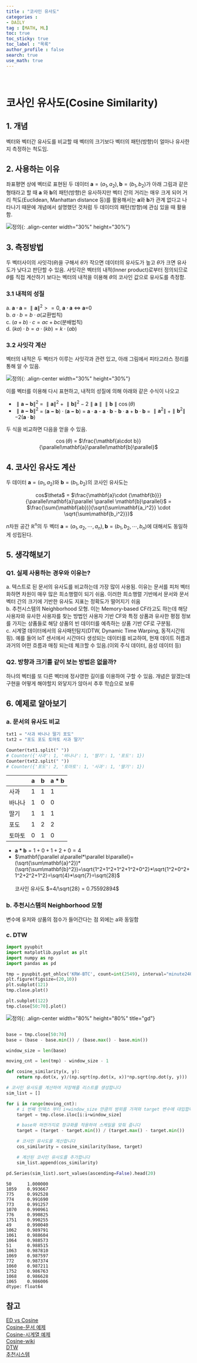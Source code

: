 ```yaml
---
title : "코사인 유사도"
categories :
- DAILY
tag : [MATH, ML]
toc: true
toc_sticky: true
toc_label : "목록"
author_profile : false
search: true
use_math: true
---
```

<br/>

# 코사인 유사도(Cosine Similarity)


## 1. 개념  
벡터와 벡터간 유사도를 비교할 때 벡터의 크기보다 벡터의 패턴(방향)이 얼마나 유사한지 측정하는 척도임.

## 2. 사용하는 이유
좌표평면 상에 벡터로 표현된 두 데이터 $\mathbf{a}=(a_1, a_2), \mathbf{b}=(b_1, b_2)$가 아래 그림과 같은 형태라고 할 때 $\mathbf{a}$ 와 $\mathbf{b}$의 패턴(방향)은 유사하지만 벡터 간의 거리는 매우 크게 되어 거리 척도(Euclidean, Manhattan distance 등)를 활용해서는 $\mathbf{a}$와 $\mathbf{b}$가 관계 없다고 나타나기 때문에 개념에서 설명했던 것처럼 두 데이터의 패턴(방향)에 관심 있을 때 활용함.

![정의](../../assets/images/post_images/2023-08-25-(01)/figure1.png){: .align-center  width="30%" height="30%"}

## 3. 측정방법
두 벡터사이의 사잇각($\theta$)을 구해서 $\theta$가 작으면 데이터의 유사도가 높고 $\theta$가 크면 유사도가 낮다고 판단할 수 있음. 사잇각은 벡터의 내적(Inner product)로부터 정의되므로 $\theta$를 직접 계산하기 보다는 벡터의 내적을 이용해 $\theta$의 코사인 값으로 유사도를 측정함.


### 3.1 내적의 성질
a. $\mathbf{a \cdot a}$ = $\parallel\mathbf{a}\parallel^2>=0$, $\mathbf{a \cdot a}$ $\Leftrightarrow$ **a**=0   
b. $a \cdot b = b\cdot a$(교환법칙)  
c. $(a+b)\cdot c = ac+bc$(분배법칙)  
d. $(ka)\cdot b = a\cdot (kb) = k\cdot(ab)$

### 3.2 사잇각 계산
벡터의 내적은 두 벡터가 이루는 사잇각과 관련 있고, 아래 그림에서 피타고라스 정리를 통해 알 수 있음.

![정의](../../assets/images/post_images/2023-08-25-(01)/figure2.png){: .align-center  width="30%" height="30%"}

이를 벡터를 이용해 다시 표현하고, 내적의 성질에 의해 아래와 같은 수식이 나오고
- $\parallel\mathbf{a-b}\parallel^2$ = $\parallel\mathbf{a}\parallel^2$ + $\parallel\mathbf{b}\parallel^2 -2\parallel\mathbf{a}\parallel\parallel\mathbf{b}\parallel\cos(\theta)$ 
- $\parallel\mathbf{a-b}\parallel^2$ = $(\mathbf{a-b})\cdot(\mathbf{a-b})$  = $\mathbf{a}\cdot\mathbf{a}$ - $\mathbf{a}\cdot\mathbf{b}$ - $\mathbf{b}\cdot\mathbf{a}$ + $\mathbf{b}\cdot\mathbf{b}$ = $\parallel\mathbf{a}^2\parallel$ +$\parallel\mathbf{b}^2\parallel$ $-2(\mathbf{a}\cdot\mathbf{b})$  

두 식을 비교하면 다음을 얻을 수 있음.  
<center>

$\cos(\theta)$ = $\frac{\mathbf{a\cdot b}}{\parallel\mathbf{a}\parallel\mathbf{b}\parallel}$
</center>

## 4. 코사인 유사도 계산 
두 데이터 $\mathbf{a}=(a_1, a_2)$와 $\mathbf{b}=(b_1, b_2)$의 코사인 유사도는   
 <center> 
 cos$\theta$ = $\frac{\mathbf{a}\cdot {\mathbf{b}}}{\parallel\mathbf{a}\parallel \parallel \mathbf{b}\parallel}$ = $\frac{\sum(\mathbf{ab})}{\sqrt{\sum\mathbf{a_i^2}} \cdot \sqrt{\sum\mathbf{b_i^2}}}$   
 </center> 

$n$차원 공간 $\mathbb{R}^n$의 두 벡터 $\mathbf{a}=(a_1, a_2,\cdots,a_n),\mathbf{b}=(b_1,b_2,\cdots,b_n)$에 대해서도 동일하게 성립된다. 

## 5. 생각해보기
### Q1. 실제 사용하는 경우와 이유는?
a. 텍스트로 된 문서의 유사도를 비교하는데 가장 많이 사용됨. 이유는 문서를 피처 벡터화하면 차원이 매우 많은 희소행렬이 되기 쉬움. 이러한 희소행렬 기반에서 문서와 문서 벡터 간의 크기에 기반한 유사도 지표는 정확도가 떨어지기 쉬움  
b. 추천시스템의 Neighborhood 모형. 이는 Memory-based CF라고도 하는데 해당 사용자와 유사한 사용자를 찾는 방법인 사용자 기반 CF와 특정 상품과 유사한 평점 정보를 가지는 상품들로 해당 상품의 빈 데이터를 예측하는 상품 기반 CF로 구분됨.  
c. 시계열 데이터에서의 유사패턴탐지(DTW, Dynamic Time Warping, 동적시간워핑). 예를 들어 IoT 센서에서 시간마다 생성되는 데이터를 비교하여, 현재 데이트 허름과 과거의 어떤 흐름과 매칭 되는데 체크할 수 있음.(이외 주식 데이터, 음성 데이터 등)  
### Q2. 방향과 크기를 같이 보는 방법은 없을까?
하나의 벡터를 또 다른 벡터에 정사영한 길이를 이용하여 구할 수 있음. 개념은 알겠는데 구현을 어떻게 해야할지 와닿지가 않아서 추후 학습으로 보류 

## 6. 예제로 알아보기
### a. 문서의 유사도 비교 
```python
txt1 = "사과 바나나 딸기 포도"
txt2 = "포도 포도 토마토 사과 딸기"

Counter(txt1.split(" "))
# Counter({'사과': 1, '바나나': 1, '딸기': 1, '포도': 1})
Counter(txt2.split(" "))
# Counter({'포도': 2, '토마토': 1, '사과': 1, '딸기': 1})
```

|   |$\mathbf{a}$|$\mathbf{b}$|$\mathbf{a*b}$|
|---|---|---|---|
|사과|1|1|1|
|바나나|1|0|0|
|딸기|1|1|1|
|포도|1|2|2|
|토마토|0|1|0|

- $\mathbf{a*b} = 1+0+1+2+0 = 4$  
- $\mathbf{\parallel a\parallel*\parallel b\parallel}=(\sqrt{\sum\mathbf{a}^2})*(\sqrt{\sum\mathbf{b}^2})=\sqrt{1^2+1^2+1^2+1^2+0^2}*\sqrt{1^2+0^2+1^2+2^2+1^2}=\sqrt{4}*\sqrt{7}=\sqrt{28}$   <br/><br/>
코사인 유사도 $=4/\sqrt{28} = 0.75592894$

### b. 추천시스템의 Neighborhood 모형
변수에 유저와 상품의 점수가 들어간다는 점 외에는 a와 동일함 
### c. DTW
```python
import pyupbit
import matplotlib.pyplot as plt
import numpy as np
import pandas as pd

tmp = pyupbit.get_ohlcv('KRW-BTC', count=int(2549), interval="minute240")
plt.figure(figsize=(20,10))
plt.subplot(121)
tmp.close.plot()

plt.subplot(122)
tmp.close[50:70].plot()

```

    
![정의](../../assets/images/post_images/2023-08-25-(01)/output_0_1.png){: .align-center  width="80%" height="80%" title="gd"} 


```python

base = tmp.close[50:70]
base = (base - base.min()) / (base.max() - base.min())

window_size = len(base)

moving_cnt = len(tmp) - window_size - 1

def cosine_similarity(x, y):
    return np.dot(x, y)/(np.sqrt(np.dot(x, x))*np.sqrt(np.dot(y, y)))

# 코사인 유사도를 계산하여 저장해줄 리스트를 생성합니다
sim_list = []

for i in range(moving_cnt):
    # i 번째 인덱스 부터 i+window_size 만큼의 범위를 가져와 target 변수에 대입합니다
    target = tmp.close.iloc[i:i+window_size]

    # base와 마찬가지로 정규화를 적용하여 스케일을 맞춰 줍니다
    target = (target - target.min()) / (target.max() - target.min())

    # 코사인 유사도를 계산합니다
    cos_similarity = cosine_similarity(base, target)

    # 계산된 코사인 유사도를 추가합니다
    sim_list.append(cos_similarity)

pd.Series(sim_list).sort_values(ascending=False).head(20)

```




    50      1.000000
    1059    0.993667
    775     0.992528
    774     0.991690
    773     0.991257
    1070    0.990961
    776     0.990825
    1751    0.990255
    49      0.990040
    1062    0.989791
    1061    0.988604
    1064    0.988573
    51      0.988515
    1063    0.987810
    1069    0.987597
    772     0.987374
    1060    0.987211
    1752    0.986763
    1068    0.986628
    1065    0.986006
    dtype: float64


## 참고
[ED vs Cosine](https://cmry.github.io/notes/euclidean-v-cosine)  
[Cosine-문서 예제](https://velog.io/@crescent702/cos-similarity)  
[Cosine-시계열 예제](https://eunhye-zz.tistory.com/27)  
[Cosine-wiki](https://en.wikipedia.org/wiki/Cosine_similarity#Soft_cosine_measure)  
[DTW](https://m.blog.naver.com/PostView.naver?isHttpsRedirect=true&blogId=rkdwnsdud555&logNo=221155705904)  
[추천시스템](https://datascienceschool.net/03%20machine%20learning/07.01%20%EC%B6%94%EC%B2%9C%20%EC%8B%9C%EC%8A%A4%ED%85%9C.html)  